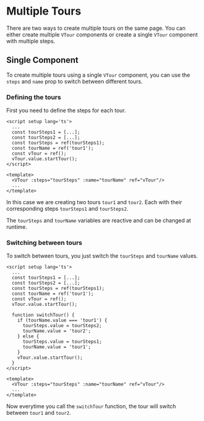 # Multiple Tours
There are two ways to create multiple tours on the same page. You can either create multiple `VTour` components or create a single `VTour` component with multiple steps.

## Single Component
To create multiple tours using a single `VTour` component, you can use the `steps` and `name` prop to switch between different tours.

### Defining the tours
First you need to define the steps for each tour.

```vue{3-7,12}
<script setup lang='ts'>
  ...
  const tourSteps1 = [...];
  const tourSteps2 = [...];
  const tourSteps = ref(tourSteps1);
  const tourName = ref('tour1');
  const vTour = ref();
  vTour.value.startTour();
</script>

<template>
  <VTour :steps="tourSteps" :name="tourName" ref="vTour"/>
  ...
</template>
```
In this case we are creating two tours `tour1` and `tour2`.
Each with their corresponding steps `tourSteps1` and `tourSteps2`.

The `tourSteps` and `tourName` variables are reactive and can be changed at runtime.

### Switching between tours
To switch between tours, you just switch the `tourSteps` and `tourName` values.
```vue{10-19}
<script setup lang='ts'>
  ...
  const tourSteps1 = [...];
  const tourSteps2 = [...];
  const tourSteps = ref(tourSteps1);
  const tourName = ref('tour1');
  const vTour = ref();
  vTour.value.startTour();
  
  function switchTour() {
    if (tourName.value === 'tour1') {
      tourSteps.value = tourSteps2;
      tourName.value = 'tour2';
    } else {
      tourSteps.value = tourSteps1;
      tourName.value = 'tour1';
    }
    vTour.value.startTour();
  }
</script>

<template>
  <VTour :steps="tourSteps" :name="tourName" ref="vTour"/>
  ...
</template>
```
Now everytime you call the `switchTour` function, the tour will switch between `tour1` and `tour2`.